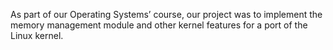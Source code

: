 As part of our Operating Systems’ course, our project was to implement the memory management module and other kernel features for a port of the Linux kernel.
